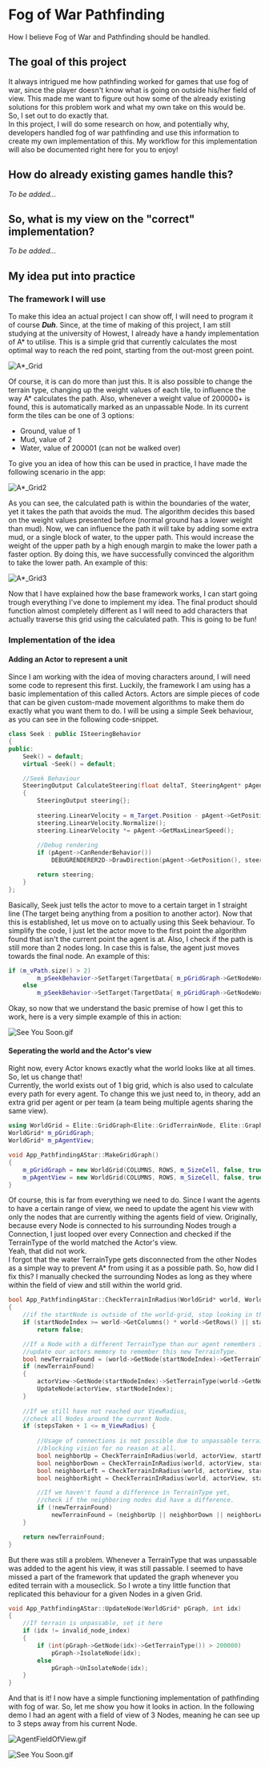 # Fog of War Pathfinding
How I believe Fog of War and Pathfinding should be handled.

## The goal of this project
It always intrigued me how pathfinding worked for games that use fog of war, since the player doesn't know what is going on outside his/her field of view. This made me want to figure out how some of the already existing solutions for this problem work and what my own take on this would be.  
So, I set out to do exactly that.  
In this project, I will do some research on how, and potentially why, developers handled fog of war pathfinding and use this information to create my own implementation of this. My workflow for this implementation will also be documented right here for you to enjoy!

## How do already existing games handle this?
*To be added...*

## So, what is my view on the "correct" implementation?
*To be added...*

## My idea put into practice
### The framework I will use 
To make this idea an actual project I can show off, I will need to program it of course _**Duh**_. Since, at the time of making of this project, I am still studying at the university of Howest, I already have a handy implementation of A* to utilise. This is a simple grid that currently calculates the most optimal way to reach the red point, starting from the out-most green point.

![A*\_Grid](https://github.com/Himistyr/Fog-Of-War-Pathfinding/blob/master/Images/Explanation/Explanation1.png "Explanation1")

Of course, it is can do more than just this. It is also possible to change the terrain type, changing up the weight values of each tile, to influence the way A* calculates the path. Also, whenever a weight value of 200000+ is found, this is automatically marked as an unpassable Node. In its current form the tiles can be one of 3 options:
 * Ground, value of 1
 * Mud, value of 2
 * Water, value of 200001 (can not be walked over)
 <!-- end list -->
To give you an idea of how this can be used in practice, I have made the following scenario in the app:

![A*\_Grid2](https://github.com/Himistyr/Fog-Of-War-Pathfinding/blob/master/Images/Explanation/Explanation2.png "Explanation2")

As you can see, the calculated path is within the boundaries of the water, yet it takes the path that avoids the mud. The algorithm decides this based on the weight values presented before (normal ground has a lower weight than mud). Now, we can influence the path it will take by adding some extra mud, or a single block of water, to the upper path. This would increase the weight of the upper path by a high enough margin to make the lower path a faster option. By doing this, we have successfully convinced the algorithm to take the lower path. An example of this:

![A*\_Grid3](https://github.com/Himistyr/Fog-Of-War-Pathfinding/blob/master/Images/Explanation/Explanation3.png "Explanation3")

Now that I have explained how the base framework works, I can start going trough everything I've done to implement my idea. The final product should function almost completely different as I will need to add characters that actually traverse this grid using the calculated path. This is going to be fun!

### Implementation of the idea
#### Adding an Actor to represent a unit 
Since I am working with the idea of moving characters around, I will need some code to represent this first. Luckily, the framework I am using has a basic implementation of this called Actors. Actors are simple pieces of code that can be given custom-made movement algorithms to make them do exactly what you want them to do. I will be using a simple Seek behaviour, as you can see in the following code-snippet.

```c++
class Seek : public ISteeringBehavior
{
public:
	Seek() = default;
	virtual ~Seek() = default;

	//Seek Behaviour
	SteeringOutput CalculateSteering(float deltaT, SteeringAgent* pAgent) override
	{
		SteeringOutput steering{};
		
		steering.LinearVelocity = m_Target.Position - pAgent->GetPosition();
		steering.LinearVelocity.Normalize();
		steering.LinearVelocity *= pAgent->GetMaxLinearSpeed();
		
		//Debug rendering
		if (pAgent->CanRenderBehavior())
			DEBUGRENDERER2D->DrawDirection(pAgent->GetPosition(), steering.LinearVelocity, steering.LinearVelocity.Magnitude(), { 0.f, 1.f, 0.f, 0.5f }, 0.4f);

		return steering;
	}
};
```

Basically, Seek just tells the actor to move to a certain target in 1 straight line (The target being anything from a position to another actor). Now that this is established, let us move on to actually using this Seek behaviour. To simplify the code, I just let the actor move to the first point the algorithm found that isn't the current point the agent is at. Also, I check if the path is still more than 2 nodes long. In case this is false, the agent just moves towards the final node. An example of this:
```c++
if (m_vPath.size() > 2)
		m_pSeekBehavior->SetTarget(TargetData{ m_pGridGraph->GetNodeWorldPos(m_vPath[1]) });
	else 
		m_pSeekBehavior->SetTarget(TargetData{ m_pGridGraph->GetNodeWorldPos(endPathIdx) });
```
Okay, so now that we understand the basic premise of how I get this to work, here is a very simple example of this in action:

![See You Soon.gif](https://github.com/Himistyr/Fog-Of-War-Pathfinding/blob/master/Images/ProgressGifs/FirstAgentAdded.gif "FirstAgentAdded")

#### Seperating the world and the Actor's view
Right now, every Actor knows exactly what the world looks like at all times. So, let us change that!  
Currently, the world exists out of 1 big grid, which is also used to calculate every path for every agent. To change this we just need to, in theory, add an extra grid per agent or per team (a team being multiple agents sharing the same view).
```c++
using WorldGrid = Elite::GridGraph<Elite::GridTerrainNode, Elite::GraphConnection>;
WorldGrid* m_pGridGraph;
WorldGrid* m_pAgentView;

void App_PathfindingAStar::MakeGridGraph()
{
	m_pGridGraph = new WorldGrid(COLUMNS, ROWS, m_SizeCell, false, true, 1.f, 1.5f);
	m_pAgentView = new WorldGrid(COLUMNS, ROWS, m_SizeCell, false, true, 1.f, 1.5f);
}

```
Of course, this is far from everything we need to do. Since I want the agents to have a certain range of view, we need to update the agent his view with only the nodes that are currently withing the agents field of view. Originally, because every Node is connected to his surrounding Nodes trough a Connection, I just looped over every Connection and checked if the TerrainType of the world matched the Actor's view.  
Yeah, that did not work.  
I forgot that the water TerrainType gets disconnected from the other Nodes as a simple way to prevent A* from using it as a possible path. So, how did I fix this? I manually checked the surrounding Nodes as long as they where within the field of view and still within the world grid.
```c++
bool App_PathfindingAStar::CheckTerrainInRadius(WorldGrid* world, WorldGrid* actorView, int startNodeIndex, int stepsTaken)
{
	//if the startNode is outside of the world-grid, stop looking in this direction.
	if (startNodeIndex >= world->GetColumns() * world->GetRows() || startNodeIndex < 0)
		return false;

	//If a Node with a different TerrainType than our agent remembers is found,
	//update our actors memory to remember this new TerrainType.
	bool newTerrainFound = (world->GetNode(startNodeIndex)->GetTerrainType() != actorView->GetNode(startNodeIndex)->GetTerrainType());
	if (newTerrainFound)
	{
		actorView->GetNode(startNodeIndex)->SetTerrainType(world->GetNode(startNodeIndex)->GetTerrainType());
		UpdateNode(actorView, startNodeIndex);
	}
		
	//If we still have not reached our ViewRadius,
	//check all Nodes around the current Node.
	if (stepsTaken + 1 <= m_ViewRadius) {
		
		//Usage of connections is not possible due to unpassable terrain getting disconnected from the graph,
		//blocking vision for no reason at all.
		bool neighborUp = CheckTerrainInRadius(world, actorView, startNodeIndex + world->GetColumns(), stepsTaken + 1);
		bool neighborDown = CheckTerrainInRadius(world, actorView, startNodeIndex - world->GetColumns(), stepsTaken + 1);
		bool neighborLeft = CheckTerrainInRadius(world, actorView, startNodeIndex - 1, stepsTaken + 1);
		bool neighborRight = CheckTerrainInRadius(world, actorView, startNodeIndex + 1, stepsTaken + 1);

		//If we haven't found a difference in TerrainType yet,
		//check if the neighboring nodes did have a difference.
		if (!newTerrainFound)
			newTerrainFound = (neighborUp || neighborDown || neighborLeft || neighborRight);
	}

	return newTerrainFound;
}
```
But there was still a problem. Whenever a TerrainType that was unpassable was added to the agent his view, it was still passable. I seemed to have missed a part of the framework that updated the graph whenever you edited terrain with a mouseclick. So I wrote a tiny little function that replicated this behaviour for a given Nodes in a given Grid.
```c++
void App_PathfindingAStar::UpdateNode(WorldGrid* pGraph, int idx)
{
	//If terrain is unpassable, set it here
	if (idx != invalid_node_index)
	{
		if (int(pGraph->GetNode(idx)->GetTerrainType()) > 200000)
			pGraph->IsolateNode(idx);
		else
			pGraph->UnIsolateNode(idx);
	}
}
```
And that is it! I now have a simple functioning implementation of pathfinding with fog of war. So, let me show you how it looks in action. In the following demo I had an agent with a field of view of 3 Nodes, meaning he can see up to 3 steps away from his current Node.

![AgentFieldOfView.gif](https://github.com/Himistyr/Fog-of-War-Pathfinding/blob/master/Images/ProgressGifs/AgentFieldOfView.gif "AgentFieldOfView")

![See You Soon.gif](https://github.com/Himistyr/Fog-Of-War-Pathfinding/blob/master/Images/SeeYouSoon.gif "See You Soon")
